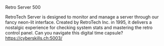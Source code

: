 Retro Server
500

RetroTech Server is designed to monitor and manage a server through our fancy neon-lit interface. Created by RetroTech Inc. in 1995, it delivers a nostalgic experience for checking system stats and mastering the retro control panel. Can you navigate this digital time capsule?
https://cyberskills.ch:5003/
